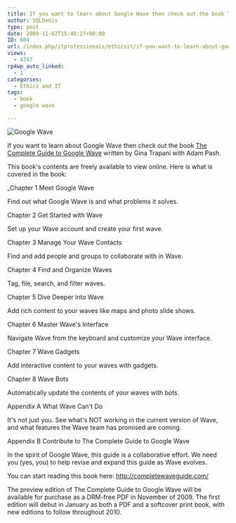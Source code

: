 ```yaml
---
title: If you want to learn about Google Wave then check out the book The Complete Guide to Google Wave
author: SQLDenis
type: post
date: 2009-11-02T15:45:27+00:00
ID: 604
url: /index.php/itprofessionals/ethicsit/if-you-want-to-learn-about-google-wave-t/
views:
  - 4747
rp4wp_auto_linked:
  - 1
categories:
  - Ethics and IT
tags:
  - book
  - google wave

---
```

![Google Wave][1]
  

  
If you want to learn about Google Wave then check out the book [The Complete Guide to Google Wave][2] written by Gina Trapani with Adam Pash.

This book's contents are freely available to view online. Here is what is covered in the book: 

_Chapter 1 Meet Google Wave
  
Find out what Google Wave is and what problems it solves.</p> 

Chapter 2 Get Started with Wave
  
Set up your Wave account and create your first wave.

Chapter 3 Manage Your Wave Contacts
  
Find and add people and groups to collaborate with in Wave.

Chapter 4 Find and Organize Waves
  
Tag, file, search, and filter waves.

Chapter 5 Dive Deeper into Wave
  
Add rich content to your waves like maps and photo slide shows.

Chapter 6 Master Wave's Interface
  
Navigate Wave from the keyboard and customize your Wave interface.

Chapter 7 Wave Gadgets
  
Add interactive content to your waves with gadgets.

Chapter 8 Wave Bots
  
Automatically update the contents of your waves with bots.

Appendix A What Wave Can't Do
  
It's not just you. See what's NOT working in the current version of Wave, and what features the Wave team has promised are coming.

Appendix B Contribute to The Complete Guide to Google Wave
  
In the spirit of Google Wave, this guide is a collaborative effort. We need you (yes, you) to help revise and expand this guide as Wave evolves.</em>

You can start reading this book here: http://completewaveguide.com/

The preview edition of The Complete Guide to Google Wave will be available for purchase as a DRM-free PDF in November of 2009. The first edition will debut in January as both a PDF and a softcover print book, with new editions to follow throughout 2010.

 [1]: http://imgur.com/WbFQO.png
 [2]: http://completewaveguide.com/